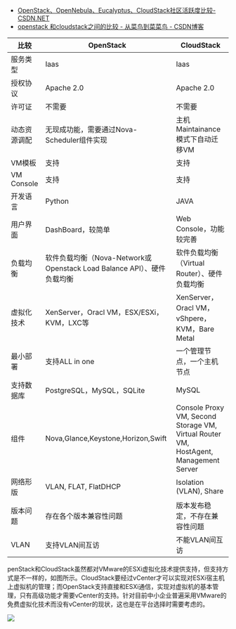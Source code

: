 
* [OpenStack、OpenNebula、Eucalyptus、CloudStack社区活跃度比较-CSDN.NET ](http://www.csdn.net/article/2013-07-04/2816105-OpenStack-OpenNebula-Eucalyptus-CloudStack)
* [openstack 和cloudstack之间的比较 - 从菜鸟到菜菜鸟 - CSDN博客 ](http://blog.csdn.net/carolzhang8406/article/details/56480024)

|比较|OpenStack|CloudStack|
|-|-|-|
|服务类型|Iaas|Iaas|
|授权协议|Apache 2.0|Apache 2.0|
|许可证|不需要|不需要|
|动态资源调配|无现成功能，需要通过Nova-Scheduler组件实现|主机Maintainance模式下自动迁移VM|
|VM模板|支持|支持|
|VM Console|支持|支持|
|开发语言|Python|JAVA|
|用户界面|DashBoard，较简单|Web Console，功能较完善|
|负载均衡|软件负载均衡（Nova-Network或Openstack Load Balance API）、硬件负载均衡|软件负载均衡（Virtual Router）、硬件负载均衡|
|虚拟化技术|XenServer，Oracl VM，ESX/ESXi，KVM，LXC等|XenServer，Oracl VM，vShpere，KVM，Bare Metal|
|最小部署|支持ALL in one|一个管理节点，一个主机节点|
|支持数据库|PostgreSQL，MySQL，SQLite|MySQL|
|组件|Nova,Glance,Keystone,Horizon,Swift|Console Proxy VM, Second Storage VM, Virtual Router VM, HostAgent, Management Server|
|网络形版|VLAN, FLAT, FlatDHCP|Isolation (VLAN), Share|
|版本问题|存在各个版本兼容性问题|版本发布稳定，不存在兼容性问题|
|VLAN|支持VLAN间互访|不能VLAN间互访|


penStack和CloudStack虽然都对VMware的ESXi虚拟化技术提供支持，但支持方式是不一样的，如图所示。CloudStack要经过vCenter才可以实现对ESXi宿主机上虚拟机的管理；而OpenStack支持直接和ESXi通信，实现对虚拟机的基本管理，只有高级功能才需要vCenter的支持。针对目前中小企业普遍采用VMware的免费虚拟化技术而没有vCenter的现状，这也是在平台选择时需要考虑的。

![](http://img.blog.csdn.net/20170222102131922?watermark/2/text/aHR0cDovL2Jsb2cuY3Nkbi5uZXQvY2Fyb2x6aGFuZzg0MDY=/font/5a6L5L2T/fontsize/400/fill/I0JBQkFCMA==/dissolve/70/gravity/Center)